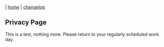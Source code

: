 | [home](https://kevin-wynn.github.io/menubar-for-ynab) | [changelog](https://kevin-wynn.github.io/menubar-for-ynab/changelog)

## Privacy Page

This is a test, nothing more. Please return to your regularly scheduled work day.